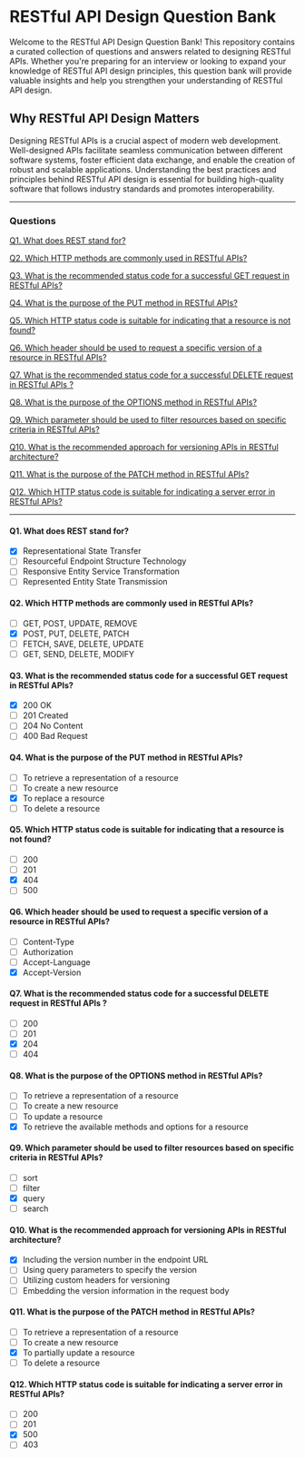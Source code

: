 # RESTful API Design Question Bank

Welcome to the RESTful API Design Question Bank! This repository contains a curated collection of questions and answers related to designing RESTful APIs. Whether you're preparing for an interview or looking to expand your knowledge of RESTful API design principles, this question bank will provide valuable insights and help you strengthen your understanding of RESTful API design.

## Why RESTful API Design Matters

Designing RESTful APIs is a crucial aspect of modern web development. Well-designed APIs facilitate seamless communication between different software systems, foster efficient data exchange, and enable the creation of robust and scalable applications. Understanding the best practices and principles behind RESTful API design is essential for building high-quality software that follows industry standards and promotes interoperability.

---

### Questions

[Q1. What does REST stand for?](#What_does_rest_stand_for)

[Q2. Which HTTP methods are commonly used in RESTful APIs?](#which_http_methods_are_commonly_used_in_restful_apis)

[Q3. What is the recommended status code for a successful GET request in RESTful APIs?](#what_is_the_recommended_status_code_for_a_successful_get_request_in_restful_apis)

[Q4. What is the purpose of the PUT method in RESTful APIs?](#what_is_the_purpose_of_the_put_method_in_restful_apis)

[Q5. Which HTTP status code is suitable for indicating that a resource is not found?](#which_http_status_code_is_suitable_for_indicating_that_a_resource_is_not_found)

[Q6. Which header should be used to request a specific version of a resource in RESTful APIs?](#which_header_should_be_used_to_request_a_specific_version_of_a_resource_in_restful_apis)

[Q7. What is the recommended status code for a successful DELETE request in RESTful APIs ?](#what_is_the_recommended_status_code_for_a_successful_delete_request_in_restful_apis)

[Q8. What is the purpose of the OPTIONS method in RESTful APIs?](#what_is_the_purpose_of_the_options_method_in_restful_apis)

[Q9. Which parameter should be used to filter resources based on specific criteria in RESTful APIs?](#which_parameter_should_be_used_to_filter_resources_based_on_specific_criteria_in_restful_apis)

[Q10. What is the recommended approach for versioning APIs in RESTful architecture?](#what_is_the_recommended_approach_for_versioning_apis_in_restful_architecture)

[Q11. What is the purpose of the PATCH method in RESTful APIs?](#what_is_the_purpose_of_the_patch_method_in_restful_apis)

[Q12. Which HTTP status code is suitable for indicating a server error in RESTful APIs?](#which_http_status_code_is_suitable_for_indicating_a_server_error_in_restful_apis)

---

<div id="What_does_rest_stand_for"  />

#### Q1. What does REST stand for?

- [x] Representational State Transfer
- [ ] Resourceful Endpoint Structure Technology
- [ ] Responsive Entity Service Transformation
- [ ] Represented Entity State Transmission

<div id="which_http_methods_are_commonly_used_in_restful_apis"  />

#### Q2. Which HTTP methods are commonly used in RESTful APIs?

- [ ] GET, POST, UPDATE, REMOVE
- [x] POST, PUT, DELETE, PATCH
- [ ] FETCH, SAVE, DELETE, UPDATE
- [ ] GET, SEND, DELETE, MODIFY

<div id="what_is_the_recommended_status_code_for_a_successful_get_request_in_restful_apis"  />

#### Q3. What is the recommended status code for a successful GET request in RESTful APIs?

- [x] 200 OK
- [ ] 201 Created
- [ ] 204 No Content
- [ ] 400 Bad Request

<div id="what_is_the_purpose_of_the_put_method_in_restful_apis"  />

#### Q4. What is the purpose of the PUT method in RESTful APIs?

- [ ] To retrieve a representation of a resource
- [ ] To create a new resource
- [x] To replace a resource
- [ ] To delete a resource

<div id="which_http_status_code_is_suitable_for_indicating_that_a_resource_is_not_found"  />

#### Q5. Which HTTP status code is suitable for indicating that a resource is not found?

- [ ] 200
- [ ] 201
- [x] 404
- [ ] 500

<div id="which_header_should_be_used_to_request_a_specific_version_of_a_resource_in_restful_apis"  />

#### Q6. Which header should be used to request a specific version of a resource in RESTful APIs?

- [ ] Content-Type
- [ ] Authorization
- [ ] Accept-Language
- [x] Accept-Version

<div id="what_is_the_recommended_status_code_for_a_successful_delete_request_in_restful_apis"  />

#### Q7. What is the recommended status code for a successful DELETE request in RESTful APIs ?

- [ ] 200
- [ ] 201
- [x] 204
- [ ] 404

<div id="what_is_the_purpose_of_the_options_method_in_restful_apis"  />

#### Q8. What is the purpose of the OPTIONS method in RESTful APIs?

- [ ] To retrieve a representation of a resource
- [ ] To create a new resource
- [ ] To update a resource
- [x] To retrieve the available methods and options for a resource

<div id="which_parameter_should_be_used_to_filter_resources_based_on_specific_criteria_in_restful_apis"  />

#### Q9. Which parameter should be used to filter resources based on specific criteria in RESTful APIs?

- [ ] sort
- [ ] filter
- [x] query
- [ ] search

<div id="what_is_the_recommended_approach_for_versioning_apis_in_restful_architecture"  />

#### Q10. What is the recommended approach for versioning APIs in RESTful architecture?

- [x] Including the version number in the endpoint URL
- [ ] Using query parameters to specify the version
- [ ] Utilizing custom headers for versioning
- [ ] Embedding the version information in the request body

<div id="what_is_the_purpose_of_the_patch_method_in_restful_apis"  />

#### Q11. What is the purpose of the PATCH method in RESTful APIs?

- [ ] To retrieve a representation of a resource
- [ ] To create a new resource
- [x] To partially update a resource
- [ ] To delete a resource

<div id="which_http_status_code_is_suitable_for_indicating_a_server_error_in_restful_apis"  />

#### Q12. Which HTTP status code is suitable for indicating a server error in RESTful APIs?

- [ ] 200
- [ ] 201
- [x] 500
- [ ] 403
